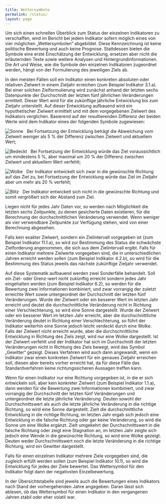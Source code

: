 ```yaml
---
title: Wettersymbole
permalink: /status/
layout: page
---
```


Um sich einen schnellen Überblick zum Status der einzelnen Indikatoren zu verschaffen, wird im Bericht bei jedem Indikator sofern möglich eines von vier möglichen „Wettersymbolen“ abgebildet. Diese Kennzeichnung ist keine politische Bewertung und auch keine Prognose. Stattdessen bieten die Symbole eine erste Einschätzung der Entwicklung, ersetzen aber nicht die erläuternden Texte sowie weitere Analysen und Hintergrundinformationen. Die Art und Weise, wie die Symbole den einzelnen Indikatoren zugeordnet werden, hängt von der Formulierung des jeweiligen Ziels ab.

In den meisten Fällen soll ein Indikator einen konkreten absoluten oder relativen Zielwert in einem Zieljahr erreichen (zum Beispiel Indikator 3.1.a). Bei einer solchen Zielformulierung wird zunächst anhand der letzten sechs Datenpunkte der Durchschnitt der letzten fünf jährlichen Veränderungen ermittelt. Dieser Wert wird für die zukünftige jährliche Entwicklung bis zum Zieljahr unterstellt. Auf dieser Entwicklung aufbauend wird ein hypothetischer Zielwert ermittelt und mit dem vorgegebenen Zielwert des Indikators verglichen. Basierend auf der resultierenden Differenz der beiden Werte wird dem Indikator eines der folgenden Symbole zugewiesen:

<img src="https://g205sdgs.github.io/sdg-indicators/public/Wettersymbole/Sonne.png" alt="Sonne" /> &nbsp;  Bei Fortsetzung der Entwicklung beträgt die Abweichung vom Zielwert weniger als 5 % der Differenz zwischen Zielwert und aktuellem Wert;

<img src="https://g205sdgs.github.io/sdg-indicators/public/Wettersymbole/Leicht bewölt.png" alt="Bedeckt" /> &nbsp;  Bei Fortsetzung der Entwicklung würde das Ziel voraussichtlich um mindestens 5 %, aber maximal um 20 % der Differenz zwischen Zielwert und aktuellem Wert verfehlt;

<img src="https://g205sdgs.github.io/sdg-indicators/public/Wettersymbole/Wolke.png" alt="Wolke" /> &nbsp;  Der Indikator entwickelt sich zwar in die gewünschte Richtung auf das Ziel zu, bei Fortsetzung der Entwicklung würde das Ziel im Zieljahr aber um mehr als 20 % verfehlt;

<img src="https://g205sdgs.github.io/sdg-indicators/public/Wettersymbole/Blitz.png" alt="Blitz" /> &nbsp;  Der Indikator entwickelt sich nicht in die gewünschte Richtung und somit vergrößert sich der Abstand zum Ziel.

Liegen nicht für jedes Jahr Daten vor, so werden nach Möglichkeit die letzten sechs Zeitpunkte, zu denen gesicherte Daten existieren, für die Berechnung der durchschnittlichen Veränderung verwendet. Wenn weniger als vier verwendbare Zeitpunkte zur Verfügung stehen, wird von einer Berechnung abgesehen.

Falls kein exakter Zielwert, sondern ein Zielintervall vorgegeben ist (zum Beispiel Indikator 11.1.a), so wird zur Bestimmung des Status die schwächste Zielforderung angenommen, die sich aus dem Zielintervall ergibt. Falls für einen Indikator mehrere Zielwerte vorgegeben sind, die in unterschiedlichen Jahren erreicht werden sollen (zum Beispiel Indikator 4.2.b), so wird für die Bestimmung des Status jeweils das nächste zukünftige Zieljahr verwendet.

Auf diese Systematik aufbauend werden zwei Sonderfälle behandelt. Soll ein Ziel- oder Grenz-wert nicht zukünftig erreicht sondern jedes Jahr eingehalten werden (zum Beispiel Indikator 6.2), so werden für die Bewertung zwei Informationen kombiniert, und zwar vorrangig der zuletzt erreichte Wert sowie untergeordnet der Durchschnitt der letzten fünf Veränderungen. Wurde der Zielwert oder ein besserer Wert im letzten Jahr erreicht und deutet die durchschnittliche Veränderung nicht in Richtung einer Verschlechterung, so wird eine Sonne dargestellt. Wurde der Zielwert oder ein besserer Wert im letzten Jahr erreicht, aber die durchschnittliche Veränderung deutet in Richtung einer Verschlechterung, so führt der Indikator weiterhin eine Sonne jedoch leicht verdeckt durch eine Wolke. Falls der Zielwert nicht erreicht wurde, aber die durchschnittliche Entwicklung in Richtung des Ziels zeigt, wird nur eine Wolke dargestellt. Ist der Zielwert verfehlt und der Indikator hat sich im Durchschnitt der letzten Veränderungen nicht in Richtung des Ziels bewegt, wird das Symbol „Gewitter“ gezeigt. Dieses Verfahren wird auch dann angewandt, wenn ein Indikator zwar einen konkreten Zielwert für ein genaues Zieljahr erreichen soll, diesen aber bereits vorher erreicht hat, da für diese Fälle das Standardverfahren keine richtungssicheren Aussagen treffen kann.

Wenn für einen Indikator nur eine Richtung vorgegeben ist, in die er sich entwickeln soll, aber kein konkreter Zielwert (zum Beispiel Indikator 1.1.a), dann werden für die Bewertung zwei Informationen kombiniert, und zwar vorrangig der Durchschnitt der letzten fünf Veränderungen und untergeordnet die letzte jährliche Veränderung. Deuten sowohl der Durchschnittswert als auch die letzte jährliche Veränderung in die richtige Richtung, so wird eine Sonne dargestellt. Zielt die durchschnittliche Entwicklung in die richtige Richtung, im letzten Jahr ergab sich jedoch eine Entwicklung in die falsche Richtung oder gar keine Veränderung, so wird die Sonne um eine Wolke ergänzt. Zielt umgekehrt der Durchschnittswert in die falsche Richtung oder zeigt eine Stagnation an, im letzten Jahr zeigte sich jedoch eine Wende in die gewünschte Richtung, so wird eine Wolke gezeigt. Deuten weder Durchschnittswert noch die letzte Veränderung in die richtige Richtung, wird ein Gewitter dargestellt.

Falls für einen einzelnen Indikator mehrere Ziele vorgegeben sind, die zugleich erfüllt werden sollen (zum Beispiel Indikator 10.1), so wird die Entwicklung für jedes der Ziele bewertet. Das Wettersymbol für den Indikator folgt dann der negativsten Einzelbewertung.

In der Übersichtstabelle sind jeweils auch die Bewertungen eines Indikators nach Stand der vorhergehenden Jahre angegeben. Daran lässt sich ablesen, ob das Wettersymbol für einen Indikator in den vergangenen Jahren stabil oder eher volatil war.
